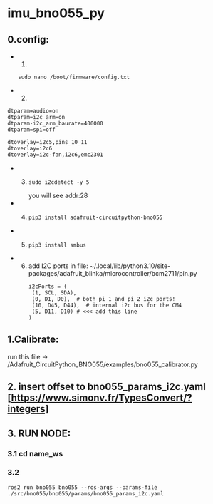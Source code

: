 # imu_bno055_py
## 0.config:
  - 1.
      ```
      sudo nano /boot/firmware/config.txt
      ```
  - 2. 
```
dtparam=audio=on
dtparam=i2c_arm=on
dtparam-i2c_arm_baurate=400000
dtparam=spi=off

dtoverlay=i2c5,pins_10_11
dtoverlay=i2c6
dtoverlay=i2c-fan,i2c6,emc2301
```
  - 3.
       ```
       sudo i2cdetect -y 5
       ```
       you will see addr:28
  - 4.
       ```
       pip3 install adafruit-circuitpython-bno055
       ```
  - 5.
       ```
       pip3 install smbus
       ```
  - 6. add I2C ports in file: ~/.local/lib/python3.10/site-packages/adafruit_blinka/microcontroller/bcm2711/pin.py
       ```
       i2cPorts = (
        (1, SCL, SDA),
        (0, D1, D0),  # both pi 1 and pi 2 i2c ports!
        (10, D45, D44),  # internal i2c bus for the CM4
        (5, D11, D10) # <<< add this line
       )
       ```
    


## 1.Calibrate: 
run this file -> /Adafruit_CircuitPython_BNO055/examples/bno055_calibrator.py

## 2. insert offset to bno055_params_i2c.yaml [https://www.simonv.fr/TypesConvert/?integers]

## 3. RUN NODE: 
  ### 3.1 cd name_ws
  ### 3.2 
  ```
  ros2 run bno055 bno055 --ros-args --params-file ./src/bno055/bno055/params/bno055_params_i2c.yaml
  ```

